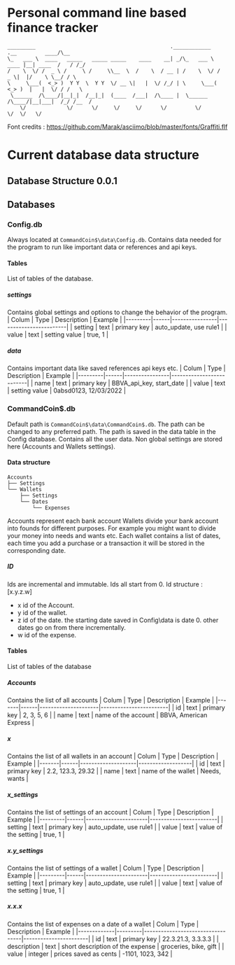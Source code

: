 # Personal command line based finance tracker
```
_________                                           .____________        .__         ____/\__ 
\_   ___ \  ____   _____   _____ _____    ____    __| _/\_   ___ \  ____ |__| ____  /   / /_/ 
/    \  \/ /  _ \ /     \ /     \\__  \  /    \  / __ | /    \  \/ /  _ \|  |/    \ \__/ / \  
\     \___(  <_> )  Y Y  \  Y Y  \/ __ \|   |  \/ /_/ | \     \___(  <_> )  |   |  \/ / /   \ 
 \______  /\____/|__|_|  /__|_|  (____  /___|  /\____ |  \______  /\____/|__|___|  /_/ /__  / 
    \/             \/      \/     \/     \/      \/         \/               \/  \/   \/      
```
Font credits : https://github.com/Marak/asciimo/blob/master/fonts/Graffiti.flf

# Current database data structure

## Database Structure 0.0.1

## Databases

### Config.db
Always located at `CommandCoin$\data\Config.db`.
Contains data needed for the program to run like important data or references and api keys.

#### Tables
List of tables of the database.

##### settings 
Contains global settings and options to change the behavior of the program.
| Colum   | Type | Description    | Example                |
|---------|------|----------------|------------------------|
| setting | text | primary key    | auto_update, use rule1 |
| value   | text | setting value  | true, 1                |

##### data
Contains important data like saved references api keys etc. 
| Colum   | Type | Description    | Example                  |
|---------|------|----------------|--------------------------|
| name    | text | primary key    | BBVA_api_key, start_date |
| value   | text | setting value  | 0absd0123, 12/03/2022    |

### CommandCoin$.db
Default path is `CommandCoin$\data\CommandCoin$.db`.
The path can be changed to any preferred path.
The path is saved in the data table in the Config database. 
Contains all the user data.
Non global settings are stored here (Accounts and Wallets settings). 

#### Data structure
```
Accounts 
├── Settings  
└── Wallets
    ├── Settings 
    └── Dates 
        └── Expenses
```
Accounts represent each bank account
Wallets divide your bank account into founds for different purposes.
For example you might want to divide your money into needs and wants etc. 
Each wallet contains a list of dates, each time you add a purchase or a transaction it will be stored in the corresponding date. 
##### ID
Ids are incremental and immutable.
Ids all start from 0.
Id structure : [x.y.z.w]
- x id of the Account.
- y id of the wallet.
- z id of the date.
the starting date saved in Config\data is date 0.
other dates go on from there incrementally.
- w id of the expense.


#### Tables
List of tables of the database

##### Accounts
Contains the list of all accounts
| Colum | Type | Description         | Example                |
|-------|------|---------------------|------------------------|
| id    | text | primary key         | 2, 3, 5, 6             |
| name  | text | name of the account | BBVA, American Express |

##### x
Contains the list of all wallets in an account
| Colum | Type | Description        | Example           |
|-------|------|--------------------|-------------------|
| id    | text | primary key        | 2.2, 123.3, 29.32 |
| name  | text | name of the wallet | Needs, wants      |

##### x_settings
Contains the list of settings of an account
| Colum   | Type | Description          | Example                |
|---------|------|----------------------|------------------------|
| setting | text | primary key          | auto_update, use rule1 |
| value   | text | value of the setting | true, 1                |

##### x.y_settings
Contains the list of settings of a wallet
| Colum   | Type | Description          | Example                |
|---------|------|----------------------|------------------------|
| setting | text | primary key          | auto_update, use rule1 |
| value   | text | value of the setting | true, 1                |

##### x.x.x
Contains the list of expenses on a date of a wallet
| Colum       | Type    | Description                      | Example               |
|-------------|---------|----------------------------------|-----------------------|
| id          | text    | primary key                      | 22.3.21.3, 3.3.3.3    |
| description | text    | short description of the expense | groceries, bike, gift |
| value       | integer | prices saved as cents            | -1101, 1023, 342      |
